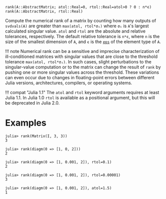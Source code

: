 ```
rank(A::AbstractMatrix; atol::Real=0, rtol::Real=atol>0 ? 0 : n*ϵ)
rank(A::AbstractMatrix, rtol::Real)
```

Compute the numerical rank of a matrix by counting how many outputs of `svdvals(A)` are greater than `max(atol, rtol*σ₁)` where `σ₁` is `A`'s largest calculated singular value. `atol` and `rtol` are the absolute and relative tolerances, respectively. The default relative tolerance is `n*ϵ`, where `n` is the size of the smallest dimension of `A`, and `ϵ` is the [`eps`](@ref) of the element type of `A`.

!!! note
    Numerical rank can be a sensitive and imprecise characterization of ill-conditioned matrices with singular values that are close to the threshold tolerance `max(atol, rtol*σ₁)`. In such cases, slight perturbations to the singular-value computation or to the matrix can change the result of `rank` by pushing one or more singular values across the threshold. These variations can even occur due to changes in floating-point errors between different Julia versions, architectures, compilers, or operating systems.


!!! compat "Julia 1.1"
    The `atol` and `rtol` keyword arguments requires at least Julia 1.1. In Julia 1.0 `rtol` is available as a positional argument, but this will be deprecated in Julia 2.0.


# Examples

```jldoctest
julia> rank(Matrix(I, 3, 3))
3

julia> rank(diagm(0 => [1, 0, 2]))
2

julia> rank(diagm(0 => [1, 0.001, 2]), rtol=0.1)
2

julia> rank(diagm(0 => [1, 0.001, 2]), rtol=0.00001)
3

julia> rank(diagm(0 => [1, 0.001, 2]), atol=1.5)
1
```
